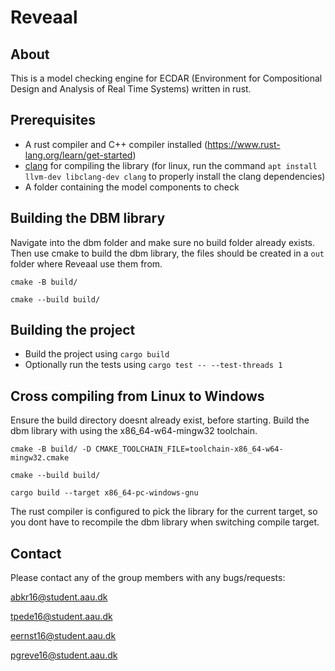 # Reveaal

## About
This is a model checking engine for ECDAR (Environment for Compositional Design and Analysis of Real Time Systems) written in rust. 

## Prerequisites 
- A rust compiler and C++ compiler installed (https://www.rust-lang.org/learn/get-started) 
- [clang](https://clang.llvm.org/) for compiling the library (for linux, run the command ```apt install llvm-dev libclang-dev clang``` to properly install the clang dependencies)
- A folder containing the model components to check

## Building the DBM library

Navigate into the dbm folder and make sure no build folder already exists. Then use cmake to build the dbm library, the files should be created in a `out` folder where Reveaal use them from.

`cmake -B build/`

`cmake --build build/`

## Building the project
- Build the project using `cargo build`
- Optionally run the tests using `cargo test -- --test-threads 1`

## Cross compiling from Linux to Windows
Ensure the build directory doesnt already exist, before starting.
Build the dbm library with using the x86_64-w64-mingw32 toolchain.

`cmake -B build/ -D CMAKE_TOOLCHAIN_FILE=toolchain-x86_64-w64-mingw32.cmake`

`cmake --build build/`

`cargo build --target x86_64-pc-windows-gnu`

The rust compiler is configured to pick the library for the current target, so you dont have to recompile the dbm library when switching compile target.

## Contact
Please contact any of the group members with any bugs/requests:

  abkr16@student.aau.dk
 
  tpede16@student.aau.dk
  
  eernst16@student.aau.dk
  
  pgreve16@student.aau.dk

